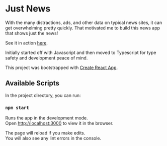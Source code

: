 # Just News
With the many distractions, ads, and other data on typical news sites, it can get overwhelming pretty quickly. That motivated me to build this news app that shows just the news!

See it in action [here](https://petgoldfish-just-news.herokuapp.com/).

Initially started off with Javascript and then moved to Typescript for type safety and development peace of mind.

This project was bootstrapped with [Create React App](https://github.com/facebook/create-react-app).

## Available Scripts

In the project directory, you can run:

### `npm start`

Runs the app in the development mode.<br />
Open [http://localhost:3000](http://localhost:3000) to view it in the browser.

The page will reload if you make edits.<br />
You will also see any lint errors in the console.
